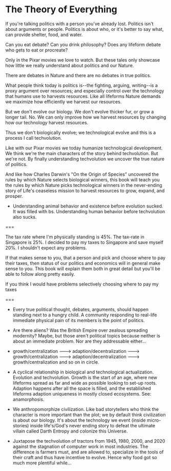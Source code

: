 # The Theory of Everything

If you're talking politics with a person you've already lost. Politics isn't about arguments or people. Politics is about who, or it's better to say what, can provide shelter, food, and water.

Can you eat debate? Can you drink philosophy? Does any lifeform debate who gets to eat or procreate?

Only in the Pixar movies we love to watch. But these tales only showcase how little we really understand about politics and our Nature.

There are debates in Nature and there are no debates in true politics.

What people think today is politics is--the fighting, arguing, writing--is a proxy argument over resources; and especially control over the technology that humans use to harvests resources. Like all lifeforms Nature demands we maximize how efficiently we harvest our resources.

But we don't evolve our biology. We don't evolve thicker fur, or grow a longer tail. No. We can only improve how we harvest resources by changing how our technology harvest resources.

Thus we don't biologically evolve; we technological evolve and this is a process I call techvolution.

Like with our Pixar movies we today humanize technological development. We think we're the main characters of the story behind techvolution. But we're not. By finally understanding techvolution we uncover the true nature of politics.

And like how Charles Darwin's "On the Origin of Species" uncovered the rules by which Nature selects biological winners, this book will teach you the rules by which Nature picks technological winners in the never-ending story of Life's ceaseless mission to harvest resources to grow, expand, and prosper.

- Understanding animal behavior and existence before evolution sucked. It was filled with bs. Understanding human behavior before techvolution also sucks.

===

The tax rate where I'm physically standing is 45%. The tax-rate in Singapore is 25%. I decided to pay my taxes to Singapore and save myself 20%. I shouldn't expect any problems.

If that makes sense to you, that a person and pick and choose where to pay their taxes, then status of our politics and economics will in general make sense to you. This book will explain them both in great detail but you'll be able to follow along pretty easily.

If you think I would have problems selectively choosing where to pay my taxes



===

- Every true political thought, debates, arguments, should happen standing next to a hungry child. A community responding to real-life immediate physical pain of its members is the point of politics.
- Are there aliens? Was the British Empire over zealous spreading modernity? Maybe, but those aren't political topics because neither is about an immediate problem. Nor are they addressable either...
  
- growth/centralization ---> adaption/decentralization ---> growth/centralization ---> adaption/decentralization ---> growth/centralization and so on in circle.
- A cyclical relationship in biological and technological actualization. Evolution and techvolution. Growth is the start of an age, where new lifeforms spread as far and wide as possible looking to set-up roots. Adaption happens after all the space is filled, and the established lifeforms adaption uniqueness in mostly closed ecosystems. See: anamorphosis.

- We anthropomorphize civilization. Like bad storytellers who think the character is more important than the plot; we by default think civilization is about our biology. It's about the technology we event (inside micro-stories) inside life's/God's never ending story to defeat the ultimate villain called Darth Entropy and colonize this Universe.

- Juxtapose the techvolution of tractors from 1945, 1980, 2000, and 2020 against the stagnation of computer work in most industries. The difference is farmers must, and are allowed to, specialize in the tools of their craft and thus have incentive to evolve. Hence why food got so much more plentiful while...
